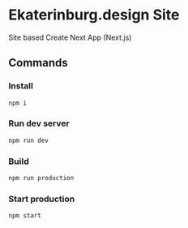# Ekaterinburg.design Site

Site based Create Next App (Next.js)

## Commands

### Install
```sh
npm i 
```

### Run dev server
```sh
npm run dev
```

### Build
```sh
npm run production
```

### Start production
```sh
npm start
```
